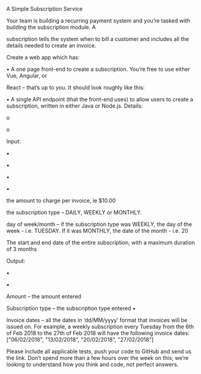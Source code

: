 A Simple Subscription Service

Your team is building a recurring payment system and you’re tasked with building the subscription module. A

subscription tells the system when to bill a customer and includes all the details needed to create an invoice.

Create a web app which has:

• A one page front-end to create a subscription. You’re free to use either Vue, Angular, or

React – that’s up to you. It should look roughly like this:

• A single API endpoint (that the front-end uses) to allow users to create a subscription, written in either Java or Node.js. Details:

o

o

Input:

▪

▪

▪

▪

the amount to charge per invoice, ie $10.00

the subscription type – DAILY, WEEKLY or MONTHLY.

day of week/month – if the subscription type was WEEKLY, the day of the week - i.e. TUESDAY. If it was MONTHLY, the date of the month - i.e. 20

The start and end date of the entire subscription, with a maximum duration of 3 months

Output:

▪

▪

Amount – the amount entered

Subscription type – the subscription type entered ▪

Invoice dates – all the dates in ‘dd/MM/yyyy’ format that invoices will be issued on. For example, a weekly subscription every Tuesday from the 6th of Feb 2018 to the 27th of Feb 2018 will have the following invoice dates: ["06/02/2018", "13/02/2018", "20/02/2018", "27/02/2018"]

Please include all applicable tests, push your code to GitHub and send us the link. Don’t spend more than a few hours over the week on this; we’re looking to understand how you think and code, not perfect answers.